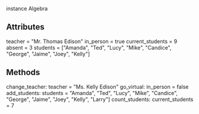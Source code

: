 instance Algebra

Attributes
----------
teacher = "Mr. Thomas Edison"
in_person = true
current_students = 9
absent = 3
students = ["Amanda", "Ted", "Lucy", "Mike", "Candice", "George", "Jaime", "Joey", "Kelly"]

Methods
-------
change_teacher: teacher = "Ms. Kelly Edison"
go_virtual: in_person = false
add_students: students = "Amanda", "Ted", "Lucy", "Mike", "Candice", "George", "Jaime", "Joey", "Kelly", "Larry"]
count_students: current_students = 7

